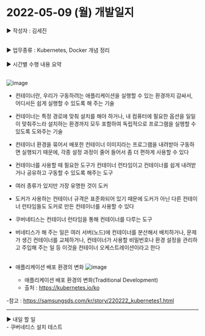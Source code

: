 <h1>2022-05-09 (월) 개발일지</h1>

▶ 작성자 : 김세진<br><br>

▶ 업무종류 : Kubernetes, Docker 개념 정리 <br><br>
▶ 시간별 수행 내용 요약<br><br>
  
   ![image](https://user-images.githubusercontent.com/97926403/167974143-35969de5-4f20-47ab-a6f6-05991235ba32.png)
  - 컨테이너란, 우리가 구동하려는 애플리케이션을 실행할 수 있는 환경까지 감싸서, 어디서든 쉽게 실행할 수 있도록 해 주는 기술
  - 컨테이너는 특정 경로에 맞춰 설치를 해야 하거나, 내 컴퓨터에 필요한 옵션을 일일이 맞춰주느라 설치하는 환경까지 모두 포함하여 독립적으로 프로그램을 실행할 수 있도록 도와주는 기술
  - 컨테이너 환경을 묶어서 배포한 컨테이너 이미지라는 프로그램을 내려받아 구동하면 실행되기 때문에, 각종 설정 과정이 줄어 들어서 좀 더 편하게 사용할 수 있다
  - 컨테이너를 사용할 때 필요한 도구가 컨테이너 런타임이고 컨테이너를 쉽게 내려받거나 공유하고 구동할 수 있도록 해주는 도구
  - 여러 종류가 있지만 가장 유명한 것이 도커
  - 도커가 사용하는 컨테이너 규격은 표준화되어 있기 때문에 도커가 아닌 다른 컨테이너 런타임들도 도커로 만든 컨테이너를 사용할 수 있다
  - 쿠버네티스는 컨테이너 런타임을 통해 컨테이너를 다루는 도구
  - 버네티스가 해 주는 일은 여러 서버(노드)에 컨테이너를 분산해서 배치하거나, 문제가 생긴 컨테이너를 교체하거나, 컨테이너가 사용할 비밀번호나 환경 설정을 관리하고 주입해 주는 일 등 이것을 컨테이너 오케스트레이션이라고 한다 <br><br>

- 애플리케이션 배포 환경의 변화
    ![image](https://user-images.githubusercontent.com/97926403/167974634-eaf0cd8b-bc06-45f2-8651-1a151488e9f1.png)
  -  애플리케이션 배포 환경의 변화(Traditional Development)
  -  출처 : https://kubernetes.io/ko

-참고 : https://samsungsds.com/kr/story/220222_kubernetes1.html



<hr>
▶ 내일 할 일<br>
- 쿠버네티스 설치 테스트
